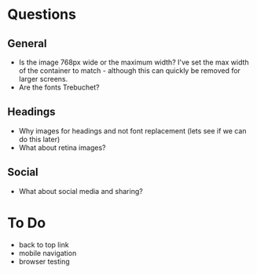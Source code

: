 # Questions

## General
- Is the image 768px wide or the maximum width? I've set the max width of the container to match - although this can quickly be removed for larger screens.
- Are the fonts Trebuchet?

## Headings
- Why images for headings and not font replacement (lets see if we can do this later)
- What about retina images?

## Social
- What about social media and sharing?

# To Do
- back to top link
- mobile navigation
- browser testing